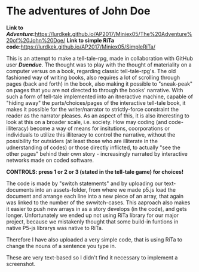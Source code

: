 <h1><b>The adventures of John Doe</b></h1>

<b>Link to <i>Adventure</i>:</b>https://lurdkek.github.io/AP2017/Miniex05/The%20Adventure%20of%20John%20Doe/
<b>Link to simple RiTa code:</b>https://lurdkek.github.io/AP2017/Miniex05/SimpleRiTa/

This is an attempt to make a tell-tale-rpg, made in collaboration with GitHub user <b><i>Duendue</i></b>.
The thought was to play with the thought of materiality on a computer versus on a book, regarding classic tell-tale-rpg's.
The old fashioned way of writing books, also requires a lot of scrolling through pages (back and forth) in the book,
also making it possible to "sneak-peak" on pages that you are not directed to through the books' narrative.
With such a form of tell-tale implemented into an itneractive machine, capable of "hiding away" the parts/choices/pages of the interactive
tell-tale book, it makes it possible for the writer/narrator to strictly-force constraint the reader as the narrator pleases.
As an aspect of this, it is also itneresting to look at this on a broader scale, i.e. society. How may coding (and code-illiteracy) become a way of means for insitutions, coorporations or individuals to utilize this illiteracy to control the narrative, without the possibility for outsiders (at least those who are illiterate in the udnerstanding of codes) or those directly inflicted, to actually "see the other pages" behind their own story - increasingly narrated by interactive networks made on coded software.

<b>CONTROLS: press 1 or 2 or 3 (stated in the tell-tale game) for choices!</b>


The code is made by "switch statements" and by uploading our text-documents into an assets-folder, from where we made p5.js load
the document and arrange each line into a new piece of an array, that again was linked to the number of the swwitch-cases. 
This aaproach also makes it easier to push new arrays in as a story develops (in the code), and gets longer.
Unfortunately we ended up not using RiTa library for our major project, because we mistakenly thought that some build-in
funtions in native P5-js librarys was native to RiTa.

Therefore I have also uploaded a very simple code, that is using RiTa to change the nouns of a sentence you type in.

These are very text-based so I didn't find it necessary to implement a screenshot.
